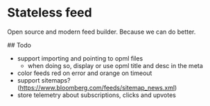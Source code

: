 # Stateless feed

Open source and modern feed builder. Because we can do better.

## Todo

- support importing and pointing to opml files
  - when doing so, display or use opml title and desc in the meta
- color feeds red on error and orange on timeout
- support sitemaps? (https://www.bloomberg.com/feeds/sitemap_news.xml)
- store telemetry about subscriptions, clicks and upvotes
